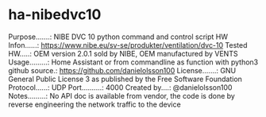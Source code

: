 # ha-nibedvc10

Purpose.......: NIBE DVC 10 python command and control script
HW Infon......: https://www.nibe.eu/sv-se/produkter/ventilation/dvc-10
Tested HW.....: OEM version 2.0.1 sold by NIBE, OEM manufactured by VENTS
Usage.........: Home Assistant or from commandline as function with python3
github source.: https://github.com/danielolsson100
License.......: GNU General Public License 3 as published by the Free Software Foundation
Protocol......: UDP
Port..........: 4000
Created by....: @danielolsson100
Notes.........: No API doc is available from vendor, the code is done by reverse engineering the network traffic to the device
